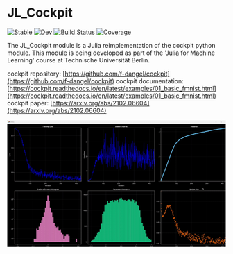 # JL_Cockpit
[![Stable](https://img.shields.io/badge/docs-stable-blue.svg)](https://themightyfirefly.github.io/JL_Cockpit/stable/)
[![Dev](https://img.shields.io/badge/docs-dev-blue.svg)](https://themightyfirefly.github.io/JL_Cockpit/dev/)
[![Build Status](https://themightyfirefly.github.io/JL_Cockpit/workflows/CI.yml/badge.svg?branch=main)](https://github.com/Themightyfirefly/JL_Cockpit/actions/workflows/CI.yml?query=branch%3Amain)
[![Coverage](https://codecov.io/gh/Themightyfirefly/JL_Cockpit/branch/main/graph/badge.svg)](https://codecov.io/gh//Themightyfirefly/JL_Cockpit)

The JL_Cockpit module is a Julia reimplementation of the cockpit python module.
This module is being developed as part of the 'Julia for Machine Learning' course at Technische Universität Berlin.

cockpit repository: [https://github.com/f-dangel/cockpit](https://github.com/f-dangel/cockpit)
cockpit documentation: [https://cockpit.readthedocs.io/en/latest/examples/01_basic_fmnist.html](https://cockpit.readthedocs.io/en/latest/examples/01_basic_fmnist.html)
cockpit paper: [https://arxiv.org/abs/2102.06604](https://arxiv.org/abs/2102.06604)

![JL_Cockpit Visualisation](docs/src/vis.gif)